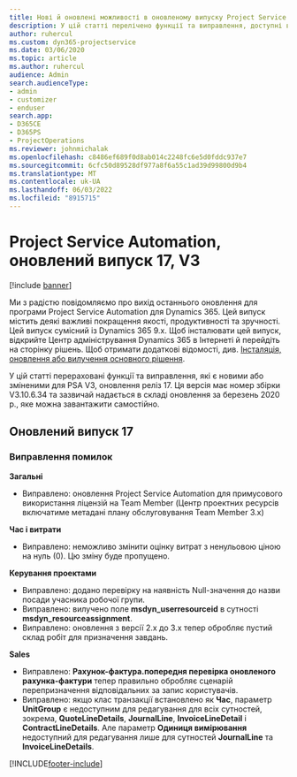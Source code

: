 ```yaml
---
title: Нові й оновлені можливості в оновленому випуску Project Service Automation 17 версії 3
description: У цій статті перелічено функції та виправлення, доступні в project служби автоматизації оновлення реліз 17, V3.
author: ruhercul
ms.custom: dyn365-projectservice
ms.date: 03/06/2020
ms.topic: article
ms.author: ruhercul
audience: Admin
search.audienceType:
- admin
- customizer
- enduser
search.app:
- D365CE
- D365PS
- ProjectOperations
ms.reviewer: johnmichalak
ms.openlocfilehash: c8486ef689f0d8ab014c2248fc6e5d0fddc937e7
ms.sourcegitcommit: 6cfc50d89528df977a8f6a55c1ad39d99800d9b4
ms.translationtype: MT
ms.contentlocale: uk-UA
ms.lasthandoff: 06/03/2022
ms.locfileid: "8915715"
---
```

# <a name="project-service-automation-update-release-17-v3"></a>Project Service Automation, оновлений випуск 17, V3

[!include [banner](../includes/psa-now-project-operations.md)]

Ми з радістю повідомляємо про вихід останнього оновлення для програми Project Service Automation для Dynamics 365. Цей випуск містить деякі важливі покращення якості, продуктивності та зручності.  Цей випуск сумісний із Dynamics 365 9.x. Щоб інсталювати цей випуск, відкрийте Центр адміністрування Dynamics 365 в Інтернеті й перейдіть на сторінку рішень. Щоб отримати додаткові відомості, див. [Інсталяція, оновлення або вилучення основного рішення](/power-platform/admin/install-remove-preferred-solution).

У цій статті перераховані функції та виправлення, які є новими або зміненими для PSA V3, оновлення реліз 17. Ця версія має номер збірки V3.10.6.34 та зазвичай надається в складі оновлення за березень 2020 р., яке можна завантажити самостійно.


## <a name="update-release-17"></a>Оновлений випуск 17

### <a name="bug-fixes"></a>Виправлення помилок

**Загальні**

- Виправлено: оновлення Project Service Automation для примусового використання ліцензій на Team Member (Центр проектних ресурсів включатиме метадані плану обслуговування Team Member 3.x)
 
**Час і витрати**

- Виправлено: неможливо змінити оцінку витрат з ненульовою ціною на нуль (0). Цю зміну буде пропущено.

**Керування проектами**

- Виправлено: додано перевірку на наявність Null-значення до назви посади учасника робочої групи.
- Виправлено: вилучено поле **msdyn_userresourceid** в сутності **msdyn_resourceassignment**.
- Виправлено: оновлення з версії 2.x до 3.x тепер обробляє пустий склад робіт для призначення завдань.

**Sales**

- Виправлено: **Рахунок-фактура.попередня перевірка оновленого рахунка-фактури** тепер правильно обробляє сценарій перепризначення відповідальних за запис користувачів.
- Виправлено: якщо клас транзакції встановлено як **Час**, параметр **UnitGroup** є недоступним для редагування для всіх сутностей, зокрема, **QuoteLineDetails**, **JournalLine**, **InvoiceLineDetail** і **ContractLineDetails**. Але параметр **Одиниця вимірювання** недоступний для редагування лише для сутностей **JournalLine** та **InvoiceLineDetails**.




[!INCLUDE[footer-include](../includes/footer-banner.md)]
